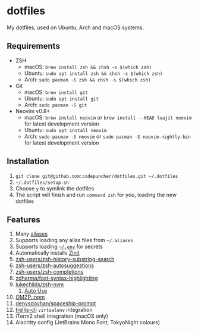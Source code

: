 # dotfiles
My dotfiles, used on Ubuntu, Arch and macOS systems.

## Requirements
- ZSH
  - macOS: `brew install zsh && chsh -s $(which zsh)`
  - Ubuntu: `sudo apt install zsh && chsh -s $(which zsh)`
  - Arch: `sudo pacman -S zsh && chsh -s $(which zsh)`
- Git 
  - macOS: `brew install git`
  - Ubuntu: `sudo apt install git`
  - Arch: `sudo pacman -S git`
- Neovim v0.8+
  - macOS: `brew install neovim` or `brew install --HEAD luajit neovim` for latest development version
  - Ubuntu: `sudo apt install neovim`
  - Arch: `sudo pacman -S neovim` or `sudo pacman -S neovim-nightly-bin` for latest development version

## Installation
1. `git clone git@github.com:codepuncher/dotfiles.git ~/.dotfiles`
3. `~/.dotfiles/setup.sh`
3. Choose `y` to symlink the dotfiles
4. The script will finish and run `command zsh` for you, loading the new dotfiles

## Features
1. Many [aliases](https://github.com/codepuncher/dotfiles/blob/master/bash/bash_aliases)
2. Supports loading any alias files from `~/.aliases`
3. Supports loading [`~/.env`](https://github.com/codepuncher/dotfiles/blob/master/.env.example) for secrets
4. Automatically installs [Zinit](https://github.com/zdharma/zinit/)
5. [zsh-users/zsh-history-substring-search](https://github.com/zsh-users/zsh-history-substring-search)
6. [zsh-users/zsh-autosuggestions](https://github.com/zsh-users/zsh-autosuggestions)
7. [zsh-users/zsh-completions](https://github.com/zsh-users/zsh-completions)
8. [zdharma/fast-syntax-highlighting](https://github.com/zdharma/fast-syntax-highlighting)
9. [lukechilds/zsh-nvm](https://github.com/lukechilds/zsh-nvm)
    1. [Auto Use](https://github.com/lukechilds/zsh-nvm#auto-use)
10. [OMZP::npm](https://github.com/ohmyzsh/ohmyzsh/tree/master/plugins/npm)
11. [denysdovhan/spaceship-prompt](https://github.com/denysdovhan/spaceship-prompt)
12. [trellis-cli](https://github.com/roots/trellis-cli) `virtualenv` integration
13. iTerm2 shell integration (macOS only)
14. Alacritty config (JetBrains Mono Font, TokyoNight colours)
